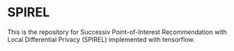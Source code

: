 # SPIREL

This is the repository for Successiv Point-of-Interest Recommendation with Local Differential Privacy (SPIREL) implemented with tensorflow.
